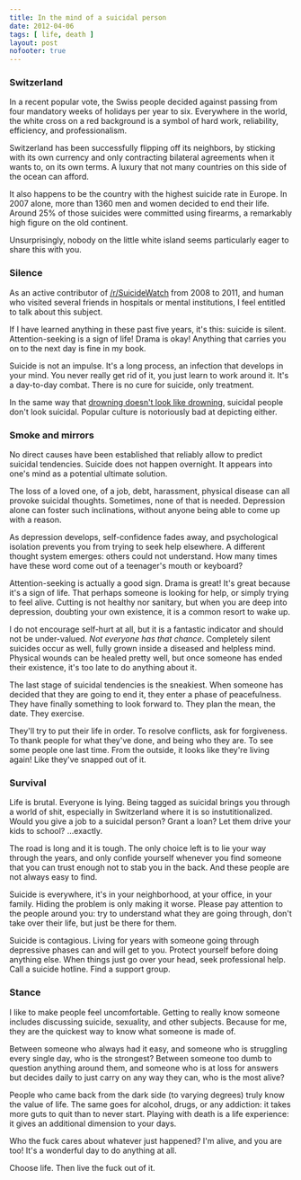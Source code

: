 ```yaml
---
title: In the mind of a suicidal person
date: 2012-04-06
tags: [ life, death ]
layout: post
nofooter: true
---
```


### Switzerland

In a recent popular vote, the Swiss people decided against passing from four
mandatory weeks of holidays per year to six. Everywhere in the world, the white
cross on a red background is a symbol of hard work, reliability, efficiency,
and professionalism.

Switzerland has been successfully flipping off its neighbors, by sticking with
its own currency and only contracting bilateral agreements when it wants to,
on its own terms. A luxury that not many countries on this side of the ocean
can afford.

It also happens to be the country with the highest suicide rate in Europe.
In 2007 alone, more than 1360 men and women decided to end their life. Around
25% of those suicides were committed using firearms, a remarkably high
figure on the old continent.

Unsurprisingly, nobody on the little white island seems particularly eager to
share this with you.

### Silence

As an active contributor of [/r/SuicideWatch](http://reddit.com/r/SuicideWatch) from 2008 to 2011,
and human who visited several friends in hospitals or mental institutions, I feel
entitled to talk about this subject.

If I have learned anything in these past five years, it's this: suicide is silent.
Attention-seeking is a sign of life! Drama is okay! Anything that carries you on
to the next day is fine in my book.

Suicide is not an impulse. It's a long process, an infection that develops in your
mind. You never really get rid of it, you just learn to work around it. It's a day-to-day
combat. There is no cure for suicide, only treatment.

In the same way that [drowning doesn't look like drowning](http://gcaptain.com/drowning/?10981), suicidal people
don't look suicidal. Popular culture is notoriously bad at depicting either.

### Smoke and mirrors

No direct causes have been established that reliably allow to predict suicidal
tendencies. Suicide does not happen overnight. It appears into one's mind as a
potential ultimate solution.

The loss of a loved one, of a job, debt, harassment, physical disease can all
provoke suicidal thoughts. Sometimes, none of that is needed. Depression alone
can foster such inclinations, without anyone being able to come up with a
reason.

As depression develops, self-confidence fades away, and psychological isolation
prevents you from trying to seek help elsewhere. A different thought system
emerges: others could not understand. How many times have these word come out
of a teenager's mouth or keyboard?

Attention-seeking is actually a good sign. Drama is great! It's great because
it's a sign of life. That perhaps someone is looking for help, or simply trying
to feel alive. Cutting is not healthy nor sanitary, but when you are deep into
depression, doubting your own existence, it is a common resort to wake up.

I do not encourage self-hurt at all, but it is a fantastic indicator and should
not be under-valued. *Not everyone has that chance*. Completely silent suicides
occur as well, fully grown inside a diseased and helpless mind. Physical wounds
can be healed pretty well, but once someone has ended their existence, it's too
late to do anything about it.

The last stage of suicidal tendencies is the sneakiest. When someone has decided
that they are going to end it, they enter a phase of peacefulness. They have
finally something to look forward to. They plan the mean, the date. They exercise.

They'll try to put their life in order. To resolve conflicts, ask for forgiveness.
To thank people for what they've done, and being who they are. To see some people
one last time. From the outside, it looks like they're living again! Like they've
snapped out of it.

### Survival

Life is brutal. Everyone is lying. Being tagged as suicidal brings you through
a world of shit, especially in Switzerland where it is so instutitionalized.
Would you give a job to a suicidal person? Grant a loan? Let them drive your
kids to school? ...exactly.

The road is long and it is tough. The only choice left is to lie your way through
the years, and only confide yourself whenever you find someone that you can
trust enough not to stab you in the back. And these people are not always easy
to find.

Suicide is everywhere, it's in your neighborhood, at your office, in your family.
Hiding the problem is only making it worse. Please pay attention to the people
around you: try to understand what they are going through, don't take over their
life, but just be there for them.

Suicide is contagious. Living for years with someone going through depressive
phases can and will get to you. Protect yourself before doing anything else.
When things just go over your head, seek professional help. Call a suicide hotline.
Find a support group.

### Stance

I like to make people feel uncomfortable. Getting to really know someone includes
discussing suicide, sexuality, and other subjects. Because for me, they are
the quickest way to know what someone is made of.

Between someone who always had it easy, and someone who is struggling every single
day, who is the strongest? Between someone too dumb to question anything around
them, and someone who is at loss for answers but decides daily to just carry on
any way they can, who is the most alive?

People who came back from the dark side (to varying degrees) truly know the
value of life. The same goes for alcohol, drugs, or any addiction: it takes more
guts to quit than to never start. Playing with death is a life experience: it 
gives an additional dimension to your days.

Who the fuck cares about whatever just happened? I'm alive, and you are too!
It's a wonderful day to do anything at all.

Choose life. Then live the fuck out of it.

